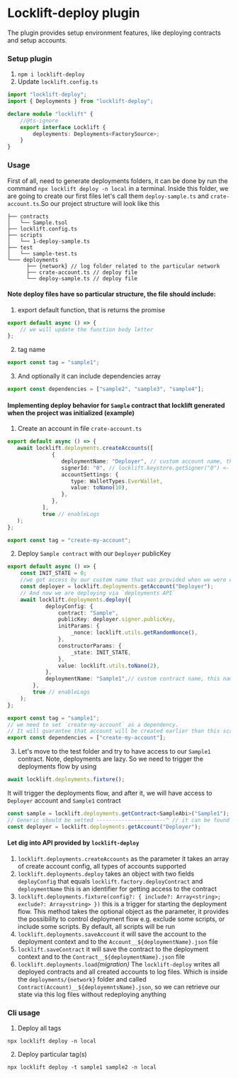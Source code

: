 # Locklift-deploy plugin
The plugin provides setup environment features, like deploying contracts and setup accounts.
### Setup plugin
1. `npm i locklift-deploy`
2. Update `locklift.config.ts`
```typescript
import "locklift-deploy";
import { Deployments } from "locklift-deploy";

declare module "locklift" {
    //@ts-ignore
    export interface Locklift {
        deployments: Deployments<FactorySource>;
    }
}
```

### Usage
First of all, need to generate deployments folders, it can be done by run the command `npx locklift deploy -n local` in a terminal.
Inside this folder, we are going to create our first files let's call them `deploy-sample.ts` and `crate-account.ts`.So our project structure will look like this
```
├── contracts
│   └── Sample.tsol
├── locklift.config.ts
├── scripts
│   └── 1-deploy-sample.ts
├── test
│   └── sample-test.ts
└─── deployments
      ├── {network} // log folder related to the particular network
      ├── crate-account.ts // deploy file
      └── deploy-sample.ts // deploy file
```
#### Note deploy files have so particular structure, the file should include:
1. export default function, that is returns the promise
```typescript
export default async () => {
    // we will update the function body letter
};
```
2. tag name
```typescript
export const tag = "sample1";
```
3. And optionally it can include dependencies array
```typescript
export const dependencies = ["sample2", "sample3", "sample4"];
```

#### Implementing deploy behavior for `Sample` contract that locklift generated when the project was initialized (example)
1. Create an account in file `crate-account.ts`
```typescript
export default async () => {
   await locklift.deployments.createAccounts([
              {
                 deploymentName: "Deployer", // custom account name, this name will be used for getting access to the account
                 signerId: "0", // locklift.keystore.getSigner("0") <- this is id for getting access to the particular signer
                 accountSettings: {
                    type: WalletTypes.EverWallet,
                    value: toNano(10),
                 },
              },
           ],
           true // enableLogs
   );
};

export const tag = "create-my-account";
```
2. Deploy `Sample contract` with our `Deployer` publicKey
```typescript
export default async () => {
    const INIT_STATE = 0;
    //we got access by our custom name that was provided when we were creating an account
    const deployer = locklift.deployments.getAccount("Deployer");
    // And now we are deploying via `deployments API`
    await locklift.deployments.deploy({
            deployConfig: {
                contract: "Sample",
                publicKey: deployer.signer.publicKey,
                initParams: {
                    _nonce: locklift.utils.getRandomNonce(),
                },
                constructorParams: {
                    _state: INIT_STATE,
                },
                value: locklift.utils.toNano(2),
            },
            deploymentName: "Sample1",// custom contract name, this name will be used for getting an access
        },
        true // enableLogs
    );
};

export const tag = "sample1";
// we need to set `create-my-account` as a dependency. 
// It will guarantee that account will be created earlier than this script will be run
export const dependencies = ["create-my-account"]; 
```
3. Let's move to the test folder and try to have access to our `Sample1` contract.
   Note, deployments are lazy. So we need to trigger the deployments flow by using
```typescript
await locklift.deployments.fixture();
```
It will trigger the deployments flow, and after it, we will have access to `Deployer` account and `Sample1` contract
```typescript
const sample = locklift.deployments.getContract<SampleAbi>("Sample1");
// Generic should be setted ----------------------^ // it can be found inside the factorySource.ts
const deployer = locklift.deployments.getAccount("Deployer");
```
#### Let dig into API provided by `locklift-deploy`
1. `locklift.deployments.createAccounts` as the parameter it takes an array of create account config, all types of accounts supported
2. `locklift.deployments.deploy` takes an object with two fields `deployConfig` that equals `locklift.factory.deployContract` and `deploymentName` this is an identifier for getting access to the contract
3. `locklift.deployments.fixture(config?: { include?: Array<string>; exclude?: Array<string> })`
   this is a trigger for starting the deployment flow. This method takes the optional object as the parameter,
   it provides the possibility to control deployment flow e.g. exclude some scripts, or include some scripts. By default, all scripts will be run
4. `locklift.deployments.saveAccount` it will save the account to the deployment context and to the `Account__${deploymentName}.json` file
5. `locklift.saveContract` it will save the contract to the deployment context and to the `Contract__${deploymentName}.json` file
6. `locklift.deployments.load`_(migration)_ The `locklift-deploy` writes all deployed contracts and all created accounts to log files.
   Which is inside the `deployments/{network}` folder and called `Contract(Account)__${deployemntsName}.json`, so we can retrieve our state via this log files without redeploying anything

### Cli usage
1. Deploy all tags
```shell
npx locklift deploy -n local
```
2. Deploy particular tag(s)
```shell
npx locklift deploy -t sample1 sample2 -n local
```
